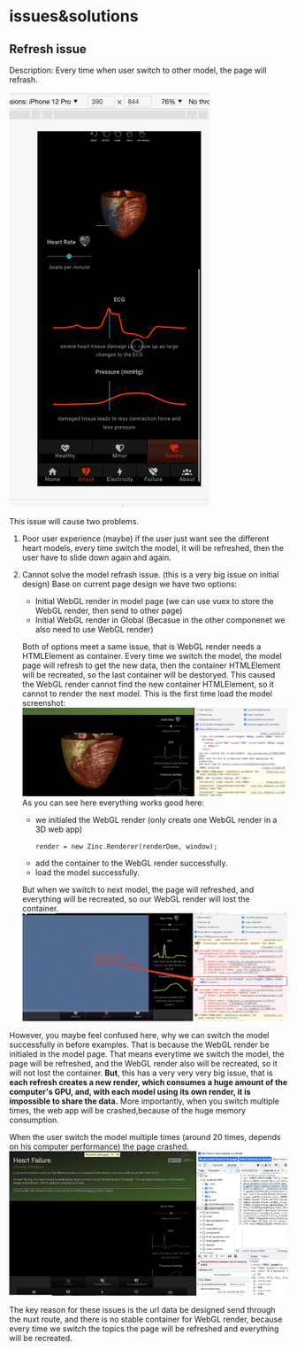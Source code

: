 # issues&solutions

## Refresh issue

Description:
Every time when user switch to other model, the page will refrash.

![](./images/issue_1.gif)

This issue will cause two problems.

1. Poor user experience (maybe)
   if the user just want see the different heart models, every time switch the model, it will be refreshed, then the user have to slide down again and again.
2. Cannot solve the model refrash issue. (this is a very big issue on initial design)
   Base on current page design we have two options:

   - Initial WebGL render in model page (we can use vuex to store the WebGL render, then send to other page)
   - Initial WebGL render in Global (Becasue in the other componenet we also need to use WebGL render)

   Both of options meet a same issue, that is WebGL render needs a HTMLElement as container. Every time we switch the model, the model page will refresh to get the new data, then the container HTMLElement will be recreated, so the last container will be destoryed. This caused the WebGL render cannot find the new container HTMLElement, so it cannot to render the next model.
   This is the first time load the model screenshot:
   ![](./images/issue_2.jpg)
   As you can see here everything works good here:

   - we initialed the WebGL render (only create one WebGL render in a 3D web app)
     ```
     render = new Zinc.Renderer(renderDom, window);
     ```
   - add the container to the WebGL render successfully.
   - load the model successfully.

   But when we switch to next model, the page will refreshed, and everything will be recreated, so our WebGL render will lost the container.
   ![](./images/issue_3.jpg)

However, you maybe feel confused here, why we can switch the model successfully in before examples. That is because the WebGL render be initialed in the model page. That means everytime we switch the model, the page will be refreshed, and the WebGL render also will be recreated, so it will not lost the container. **But**, this has a very very very big issue, that is **each refresh creates a new render, which consumes a huge amount of the computer's GPU, and, with each model using its own render, it is impossible to share the data.** More importantly, when you switch multiple times, the web app will be crashed,because of the huge memory consumption.

When the user switch the model multiple times (around 20 times, depends on his computer performance) the page crashed.
![](./images/issue_4.jpg)

The key reason for these issues is the url data be designed send through the nuxt route, and there is no stable container for WebGL render, because every time we switch the topics the page will be refreshed and everything will be recreated.
